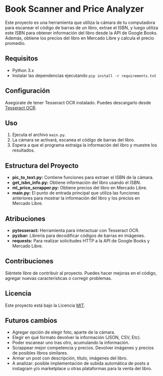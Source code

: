 # Book Scanner and Price Analyzer

Este proyecto es una herramienta que utiliza la cámara de tu computadora para escanear el código de barras de un libro, extrae el ISBN, y luego utiliza este ISBN para obtener información del libro desde la API de Google Books. Además, obtiene los precios del libro en Mercado Libre y calcula el precio promedio.

## Requisitos

- Python 3.x
- Instalar las dependencias ejecutando `pip install -r requirements.txt`

## Configuración

Asegúrate de tener Tesseract OCR instalado. Puedes descargarlo desde [Tesseract OCR](https://github.com/tesseract-ocr/tesseract).

## Uso

1. Ejecuta el archivo `main.py`.
2. La cámara se activará, escanea el código de barras del libro.
3. Espera a que el programa extraiga la información del libro y muestre los resultados.

## Estructura del Proyecto

- **pic_to_text.py:** Contiene funciones para extraer el ISBN de la cámara.
- **get_isbn_info.py:** Obtiene información del libro usando el ISBN.
- **ml_price_scrapper.py:** Obtiene precios del libro en Mercado Libre.
- **main.py:** El punto de entrada principal que utiliza las funciones anteriores para mostrar la información del libro y los precios en Mercado Libre.

## Atribuciones

- **pytesseract:** Herramienta para interactuar con Tesseract OCR.
- **pyzbar:** Librería para decodificar códigos de barras en imágenes.
- **requests:** Para realizar solicitudes HTTP a la API de Google Books y Mercado Libre.

## Contribuciones

Siéntete libre de contribuir al proyecto. Puedes hacer mejoras en el código, agregar nuevas características o corregir problemas.

## Licencia

Este proyecto está bajo la Licencia [MIT](LICENSE).

## Futuros cambios
- Agregar opción de elegir foto, aparte de la cámara.
- Elegir en qué formato devolver la información (JSON, CSV, Etc).
- Poder escanear uno tras otro, acumulando la información.
- Scrappear mejor competencia y precios. Devolver imágenes y precios de posibles libros similares.
- Armar un post con descripción, título, imágenes del libro. 
- A analizar: posible implementación de subida automática de posts a instagram y/o marketplace u otras plataformas para la venta del libro. 

